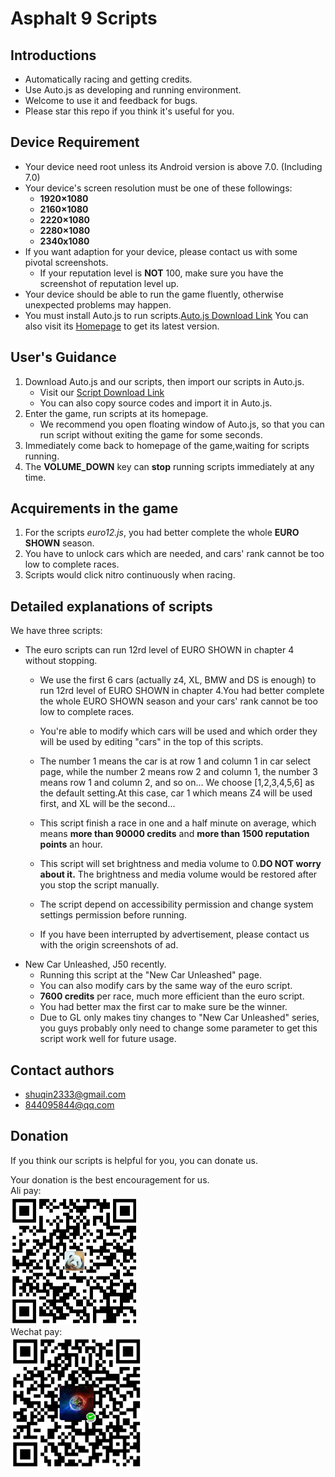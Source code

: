 # Asphalt 9 Scripts
## Introductions
* Automatically racing and getting credits.
* Use Auto.js as developing and running environment.
* Welcome to use it and feedback for bugs.
* Please star this repo if you think it's useful for you.

## Device Requirement
* Your device need root unless its Android version is above 7.0. (Including 7.0)
* Your device's screen resolution must be one of these followings:
  * **1920×1080**
  * **2160×1080**
  * **2220×1080**
  * **2280×1080**
  * **2340x1080**
* If you want adaption for your device, please contact us with some pivotal screenshots.
  * If your reputation level is **NOT** 100, make sure you have the screenshot of reputation level up.
* Your device should be able to run the game fluently, otherwise unexpected problems may happen.
* You must install Auto.js to run scripts.<a href="https://www.coolapk.com/apk/org.autojs.autojs">Auto.js Download Link</a> You  can also visit its <a href="https://github.com/hyb1996/Auto.js/releases">Homepage</a> to get its latest version.

## User's Guidance
1. Download Auto.js and our scripts, then import our scripts in Auto.js.
    * Visit our <a href="https://github.com/zlsq/A9/releases">Script Download Link</a>
    * You can also copy source codes and import it in Auto.js.
2. Enter the game, run scripts at its homepage.
    * We recommend you open floating window of Auto.js, so that you can run script without exiting the game for some seconds.
3. Immediately come back to homepage of the game,waiting for scripts running.
4. The **VOLUME_DOWN** key can **stop** running scripts immediately at any time.

## Acquirements in the game
1. For the scripts *euro12.js*, you had better complete the whole **EURO SHOWN** season.
2. You have to unlock cars which are needed, and cars' rank cannot be too low to complete races.
3. Scripts would click nitro continuously when racing.

## Detailed explanations of scripts
We have three scripts:
* The euro scripts can run 12rd level of EURO SHOWN in chapter 4 without stopping.
    * We use the first 6 cars (actually z4, XL, BMW and DS is enough) to run 12rd level of EURO SHOWN in chapter 4.You had better complete the whole EURO SHOWN season and your cars' rank cannot be too low to complete races.
    * You're able to modify which cars will be used and which order they will be used by editing "cars" in  the top of this scripts.
    * The number 1 means the car is at row 1 and column 1 in car select page, while the number 2 means row 2 and column 1, the number 3 means row 1 and column 2, and so on... We choose [1,2,3,4,5,6] as the default setting.At this case, car 1 which means Z4 will be used first, and XL will be the second...
    * This script finish a race in one and a half minute on average, which means **more than 90000 credits** and **more than 1500 reputation points** an hour.

    * This script will set brightness and media volume to 0.**DO NOT worry about it.** The brightness and media volume would be restored after you stop the script manually.
    * The script depend on accessibility permission and change system settings permission before running.
    * If you have been interrupted by advertisement, please contact us with the origin screenshots of ad.
* New Car Unleashed, J50 recently.
    * Running this script at the "New Car Unleashed" page.
    * You  can also modify cars by the same way of the euro script.
    * **7600 credits** per race, much more efficient than the euro script.
    * You had better max the first car to make sure be the winner.
    * Due to GL only makes tiny changes to "New Car Unleashed" series, you guys probably only need to  change some parameter to get this script work well for future usage.
## Contact authors
* shuqin2333@gmail.com
* 844095844@qq.com

## Donation
If you think our scripts is helpful for you, you can donate us.

Your donation is the best encouragement for us.<br/>
Ali pay:<br/>![alipay](alipay.png) <br/>
Wechat pay:<br/>![wechat](wechat.png)<br/>